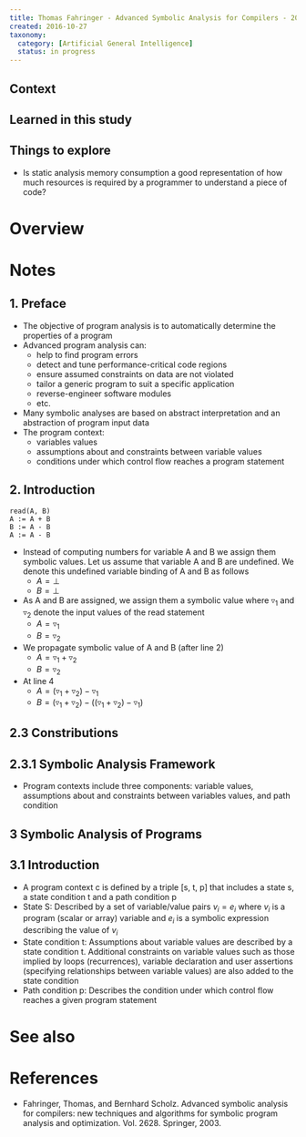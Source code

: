 ```yaml
---
title: Thomas Fahringer - Advanced Symbolic Analysis for Compilers - 2003
created: 2016-10-27
taxonomy:
  category: [Artificial General Intelligence]
  status: in progress
---
```


## Context

## Learned in this study

## Things to explore
* Is static analysis memory consumption a good representation of how much resources is required by a programmer to understand a piece of code?

# Overview

# Notes
## 1. Preface
* The objective of program analysis is to automatically determine the properties of a program
* Advanced program analysis can:
	* help to find program errors
	* detect and tune performance-critical code regions
	* ensure assumed constraints on data are not violated
	* tailor a generic program to suit a specific application
	* reverse-engineer software modules
	* etc.
* Many symbolic analyses are based on abstract interpretation and an abstraction of program input data
* The program context:
	* variables values
	* assumptions about and constraints between variable values
	* conditions under which control flow reaches a program statement

## 2. Introduction
```
read(A, B)
A := A + B
B := A - B
A := A - B
```

* Instead of computing numbers for variable A and B we assign them symbolic values. Let us assume that variable A and B are undefined. We denote this undefined variable binding of A and B as follows
	* $A = \bot$
	* $B = \bot$
* As A and B are assigned, we assign them a symbolic value where $\triangledown_1$ and $\triangledown_2$ denote the input values of the read statement
	* $A = \triangledown_1$
	* $B = \triangledown_2$
* We propagate symbolic value of A and B (after line 2)
	* $A = \triangledown_1 + \triangledown_2$
	* $B = \triangledown_2$
* At line 4
	* $A = (\triangledown_1 + \triangledown_2) - \triangledown_1$
	* $B = (\triangledown_1 + \triangledown_2) - ((\triangledown_1 + \triangledown_2) - \triangledown_1)$

## 2.3 Constributions
## 2.3.1 Symbolic Analysis Framework
* Program contexts include three components: variable values, assumptions about and constraints between variables values, and path condition

## 3 Symbolic Analysis of Programs
## 3.1 Introduction
* A program context c is defined by a triple [s, t, p] that includes a state s, a state condition t and a path condition p
* State S: Described by a set of variable/value pairs $v_i=e_i$ where $v_i$ is a program (scalar or array) variable and $e_i$ is a symbolic expression describing the value of $v_i$
* State condition t: Assumptions about variable values are described by a state condition t. Additional constraints on variable values such as those implied by loops (recurrences), variable declaration and user assertions (specifying relationships between variable values) are also added to the state condition
* Path condition p: Describes the condition under which control flow reaches a given program statement

# See also

# References
* Fahringer, Thomas, and Bernhard Scholz. Advanced symbolic analysis for compilers: new techniques and algorithms for symbolic program analysis and optimization. Vol. 2628. Springer, 2003.
